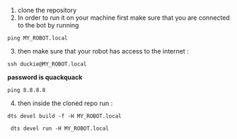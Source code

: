 
1. clone the repository
2. In order to run it on your machine first make sure that you are connected to the bot by running 

``` ping MY_ROBOT.local ```

3. then make sure that your robot has access to the internet :

``` ssh duckie@MY_ROBOT.local ```

**password is quackquack**

``` ping 8.8.8.8 ```

4. then inside the cloned repo run :

 ``` dts devel build -f -H MY_ROBOT.local ```
 
 ``` dts devel run -H MY_ROBOT.local```
